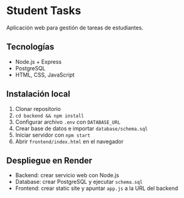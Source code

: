 # Student Tasks

Aplicación web para gestión de tareas de estudiantes.

## Tecnologías
- Node.js + Express
- PostgreSQL
- HTML, CSS, JavaScript

## Instalación local
1. Clonar repositorio
2. `cd backend && npm install`
3. Configurar archivo `.env` con `DATABASE_URL`
4. Crear base de datos e importar `database/schema.sql`
5. Iniciar servidor con `npm start`
6. Abrir `frontend/index.html` en el navegador

## Despliegue en Render
- Backend: crear servicio web con Node.js
- Database: crear PostgreSQL y ejecutar `schema.sql`
- Frontend: crear static site y apuntar `app.js` a la URL del backend
